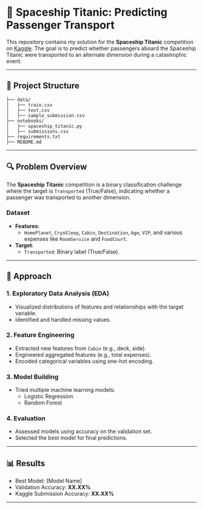 # 🚀 Spaceship Titanic: Predicting Passenger Transport
This repository contains my solution for the **Spaceship Titanic** competition on [Kaggle](https://www.kaggle.com/competitions/spaceship-titanic). The goal is to predict whether passengers aboard the Spaceship Titanic were transported to an alternate dimension during a catastrophic event.

---

## 📂 Project Structure
```
├── data/                   
│   ├── train.csv           
│   ├── test.csv            
│   ├── sample_submission.csv 
├── notebooks/             
│   ├── spaceship_titanic.py
│   ├── submissions.csv     
├── requirements.txt
├── README.md
```

---

## 🔍 Problem Overview
The **Spaceship Titanic** competition is a binary classification challenge where the target is `Transported` (True/False), indicating whether a passenger was transported to another dimension.

### Dataset
- **Features**:
  - `HomePlanet`, `CryoSleep`, `Cabin`, `Destination`, `Age`, `VIP`, and various expenses like `RoomService` and `FoodCourt`.
- **Target**:
  - `Transported`: Binary label (True/False).

---

## 🚀 Approach
### 1. **Exploratory Data Analysis (EDA)**
   - Visualized distributions of features and relationships with the target variable.
   - Identified and handled missing values.
### 2. **Feature Engineering**
   - Extracted new features from `Cabin` (e.g., deck, side).
   - Engineered aggregated features (e.g., total expenses).
   - Encoded categorical variables using one-hot encoding.
### 3. **Model Building**
   - Tried multiple machine learning models:
     - Logistic Regression
     - Random Forest
### 4. **Evaluation**
   - Assessed models using accuracy on the validation set.
   - Selected the best model for final predictions.

---

## 📊 Results
- Best Model: [Model Name]
- Validation Accuracy: **XX.XX%**
- Kaggle Submission Accuracy: **XX.XX%**

---
